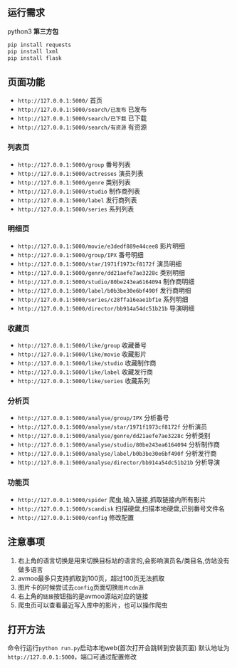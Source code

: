## 运行需求
python3
**第三方包**
```bash
pip install requests
pip install lxml
pip install flask
```
## 页面功能

- `http://127.0.0.1:5000/` 首页
- `http://127.0.0.1:5000/search/已发布` 已发布
- `http://127.0.0.1:5000/search/已下载` 已下载
- `http://127.0.0.1:5000/search/有资源` 有资源

### 列表页
- `http://127.0.0.1:5000/group` 番号列表
- `http://127.0.0.1:5000/actresses` 演员列表
- `http://127.0.0.1:5000/genre` 类别列表
- `http://127.0.0.1:5000/studio` 制作商列表
- `http://127.0.0.1:5000/label` 发行商列表
- `http://127.0.0.1:5000/series` 系列列表

### 明细页
- `http://127.0.0.1:5000/movie/e3dedf889e44cee8` 影片明细
- `http://127.0.0.1:5000/group/IPX` 番号明细
- `http://127.0.0.1:5000/star/1971f1973cf8172f` 演员明细
- `http://127.0.0.1:5000/genre/dd21aefe7ae3228c` 类别明细
- `http://127.0.0.1:5000/studio/80be243ea6164094` 制作商明细
- `http://127.0.0.1:5000/label/b0b3be30e6bf490f` 发行商明细
- `http://127.0.0.1:5000/series/c28ffa16eae1bf1e` 系列明细
- `http://127.0.0.1:5000/director/bb914a54dc51b21b` 导演明细

### 收藏页
- `http://127.0.0.1:5000/like/group` 收藏番号
- `http://127.0.0.1:5000/like/movie` 收藏影片
- `http://127.0.0.1:5000/like/studio` 收藏制作商
- `http://127.0.0.1:5000/like/label` 收藏发行商
- `http://127.0.0.1:5000/like/series` 收藏系列

### 分析页
- `http://127.0.0.1:5000/analyse/group/IPX` 分析番号
- `http://127.0.0.1:5000/analyse/star/1971f1973cf8172f` 分析演员
- `http://127.0.0.1:5000/analyse/genre/dd21aefe7ae3228c` 分析类别
- `http://127.0.0.1:5000/analyse/studio/80be243ea6164094` 分析制作商
- `http://127.0.0.1:5000/analyse/label/b0b3be30e6bf490f` 分析发行商
- `http://127.0.0.1:5000/analyse/director/bb914a54dc51b21b` 分析导演

### 功能页
- `http://127.0.0.1:5000/spider` 爬虫,输入链接,抓取链接内所有影片
- `http://127.0.0.1:5000/scandisk` 扫描硬盘,扫描本地硬盘,识别番号文件名
- `http://127.0.0.1:5000/config` 修改配置

## 注意事项
1. 右上角的语言切换是用来切换目标站的语言的,会影响演员名/类目名,仿站没有做多语言
2. avmoo最多只支持抓取到100页，超过100页无法抓取
3. 图片卡的时候尝试去`config`页面切换`图片cdn源`
4. 右上角的`链接`按钮指的是avmoo源站对应的链接
5. 爬虫页可以查看最近写入库中的影片，也可以操作爬虫

## 打开方法
命令行运行`python run.py`启动本地web(首次打开会跳转到安装页面)
默认地址为`http://127.0.0.1:5000`，端口可通过配置修改
